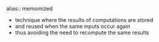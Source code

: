 alias:: memomized

- technique where the results of computations are stored
- and reused when the same inputs occur again
- thus avoiding the need to recompute the same results